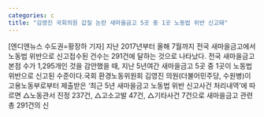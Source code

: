 ```yaml
---
categories: c
title: "김영진 국회의원 갑질 논란 새마을금고 5곳 중 1곳 노동법 위반 신고돼"
---
```

[엔디엔뉴스 수도권=황장하 기자] 지난 2017년부터 올해 7월까지 전국 새마을금고에서 노동법 위반으로 신고접수된 건수는 291건에 달하는 것으로 나타났다. 전국 새마을금고 본점 수가 1,295개인 것을 감안했을 때, 지난 5년여간 새마을금고 5곳 중 1곳이 노동법 위반으로 신고된 수준이다.국회 환경노동위원회 김영진 의원(더불어민주당, 수원병)이 고용노동부로부터 제출받은 ‘최근 5년 새마을금고 노동법 위반 신고사건 처리내역’에 따르면 △노동관서 진정 237건, △고소고발 47건, △기타사건 7건으로 새마을금고 관련 총 291건의 신